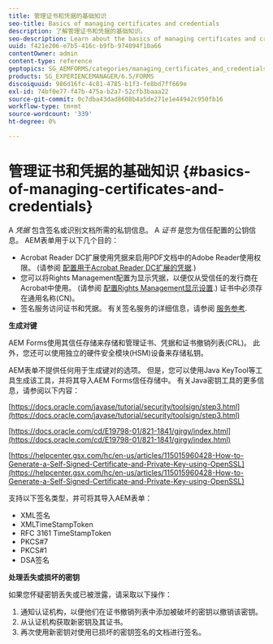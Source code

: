 ```yaml
---
title: 管理证书和凭据的基础知识
seo-title: Basics of managing certificates and credentials
description: 了解管理证书和凭据的基础知识。
seo-description: Learn about the basics of managing certificates and credentials.
uuid: f421e206-e7b5-416c-b9fb-974094f10a66
contentOwner: admin
content-type: reference
geptopics: SG_AEMFORMS/categories/managing_certificates_and_credentials
products: SG_EXPERIENCEMANAGER/6.5/FORMS
discoiquuid: 986d16fc-4c81-4785-b1f3-fe8bd7ff669e
exl-id: 74bf0e77-f47b-475a-b2a7-52cfb3baaa22
source-git-commit: 0c7dba43dad8608b4a5de271e1e44942c950fb16
workflow-type: tm+mt
source-wordcount: '339'
ht-degree: 0%

---
```


# 管理证书和凭据的基础知识 {#basics-of-managing-certificates-and-credentials}

A *凭据* 包含签名或识别文档所需的私钥信息。 A *证书* 是您为信任配置的公钥信息。 AEM表单用于以下几个目的：

* Acrobat Reader DC扩展使用凭据来启用PDF文档中的Adobe Reader使用权限。 (请参阅 [配置用于Acrobat Reader DC扩展的凭据](/help/forms/using/admin-help/configuring-credentials-acrobat-reader-dc.md#configuring-credentials-for-use-with-acrobat-reader-dc-extensions).)
* 您可以将Rights Management配置为显示凭据，以便仅从受信任的发行商在Acrobat中使用。 (请参阅 [配置Rights Management显示设置](/help/forms/using/admin-help/configuring-client-server-options.md#configure-document-security-display-settings).) 证书中必须存在通用名称(CN)。
* 签名服务访问证书和凭据。 有关签名服务的详细信息，请参阅 [服务参考](https://www.adobe.com/go/learn_aemforms_services_65).

**生成对键**

AEM Forms使用其信任存储来存储和管理证书、凭据和证书撤销列表(CRL)。 此外，您还可以使用独立的硬件安全模块(HSM)设备来存储私钥。

AEM表单不提供任何用于生成键对的选项。 但是，您可以使用Java KeyTool等工具生成该工具，并将其导入AEM Forms信任存储中。 有关Java密钥工具的更多信息，请参阅以下内容：

[https://docs.oracle.com/javase/tutorial/security/toolsign/step3.html](https://docs.oracle.com/javase/tutorial/security/toolsign/step3.html)

[https://docs.oracle.com/cd/E19798-01/821-1841/gjrgy/index.html](https://docs.oracle.com/cd/E19798-01/821-1841/gjrgy/index.html)

[https://helpcenter.gsx.com/hc/en-us/articles/115015960428-How-to-Generate-a-Self-Signed-Certificate-and-Private-Key-using-OpenSSL](https://helpcenter.gsx.com/hc/en-us/articles/115015960428-How-to-Generate-a-Self-Signed-Certificate-and-Private-Key-using-OpenSSL)

支持以下签名类型，并可将其导入AEM表单：

* XML签名
* XMLTimeStampToken
* RFC 3161 TimeStampToken
* PKCS#7
* PKCS#1
* DSA签名

**处理丢失或损坏的密钥**

如果您怀疑密钥丢失或已被泄露，请采取以下操作：

1. 通知认证机构，以便他们在证书撤销列表中添加被破坏的密钥以撤销该密钥。
1. 从认证机构获取新密钥及其证书。
1. 再次使用新密钥对使用已损坏的密钥签名的文档进行签名。
